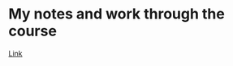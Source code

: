 # My notes and work through the course

[Link](https://www.udemy.com/course/linux-shell-scripting-projects/)

